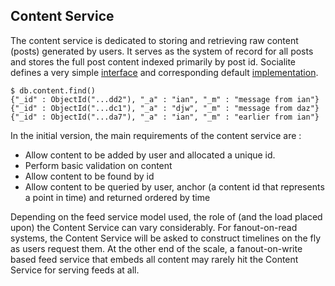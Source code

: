 ## Content Service

The content service is dedicated to storing and retrieving raw content (posts) generated by users. It serves as the system of record for all posts and stores the full post content indexed primarily by post id. Socialite defines a very simple [interface](../socialite/blob/master/src/main/java/com/mongodb/socialite/services/ContentService.java) and corresponding default [implementation](https://github.com/darrenat10gen/socialite/blob/master/src/main/java/com/mongodb/socialite/content/DefaultContentService.java). 

    $ db.content.find()
    {"_id" : ObjectId("...dd2"), "_a" : "ian", "_m" : "message from ian"}
    {"_id" : ObjectId("...dc1"), "_a" : "djw", "_m" : "message from daz"}
    {"_id" : ObjectId("...da7"), "_a" : "ian", "_m" : "earlier from ian"}

In the initial version, the main requirements of the content service are :
* Allow content to be added by user and allocated a unique id.
* Perform basic validation on content
* Allow content to be found by id
* Allow content to be queried by user, anchor (a content id that represents a point in time) and returned ordered by time

Depending on the feed service model used, the role of (and the load placed upon) the Content Service can vary considerably. For fanout-on-read systems, the Content Service will be asked to construct timelines on the fly as users request them. At the other end of the scale, a fanout-on-write based feed service that embeds all content may rarely hit the Content Service for serving feeds at all. 

